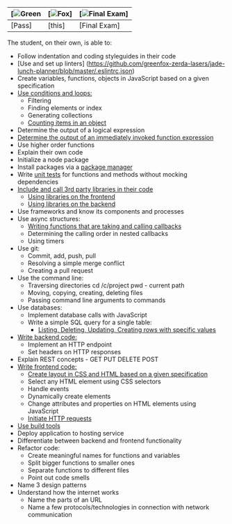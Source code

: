 


[![Green](https://avatars3.githubusercontent.com/u/14247612?v=3&s=200) | [![Fox](https://avatars3.githubusercontent.com/u/14247612?v=3&s=200)] | [![Final Exam](https://avatars3.githubusercontent.com/u/14247612?v=3&s=200)]
---|---|---
[Pass] | [this] | [Final Exam]

The student, on their own, is able to:
- Follow indentation and coding styleguides in their code
- [Use and set up linters] (https://github.com/greenfox-zerda-lasers/jade-lunch-planner/blob/master/.eslintrc.json)
- Create variables, functions, objects in JavaScript based on a given specification
- [Use conditions and loops:](https://github.com/Ignocius/Final-GF-Exam/tree/master/src)
  - Filtering
  - Finding elements or index
  - Generating collections
  - [Counting items in an object](https://github.com/greenfox-zerda-lasers/SzaboRichard/blob/master/week-07/day-3/08.js)
- Determine the output of a logical expression
- [Determine the output of an immediately invoked function expression](https://github.com/greenfox-zerda-lasers/SzaboRichard/blob/master/week-11/public/renderMsgs.js)
- Use higher order functions
- Explain their own code
- Initialize a node package
- Install packages via a [package manager](https://github.com/greenfox-zerda-lasers/jade-lunch-planner)
- Write [unit tests](https://github.com/Ignocius/zerda-exam-web/blob/master/test.js) for functions and methods without mocking dependencies
- [Include and call 3rd party libraries in their code](https://github.com/greenfox-zerda-lasers/jade-lunch-planner)
  - [Using libraries on the frontend](https://github.com/Ignocius/bootstraplightning/blob/master/index.html)
  - [Using libraries on the backend](https://github.com/greenfox-zerda-lasers/SzaboRichard/blob/master/week-10/server/index.js)
- Use frameworks and know its components and processes
- Use async structures:
  - [Writing functions that are taking and calling callbacks](https://github.com/greenfox-zerda-lasers/SzaboRichard/blob/master/week-09/day-1/public/ultimatejs.js)
  - Determining the calling order in nested callbacks
  - Using timers
- Use git:
  - Commit, add, push, pull
  - Resolving a simple merge conflict
  - Creating a pull request
- Use the command line:
  - Traversing directories cd /c/project pwd - current path 
  - Moving, copying, creating, deleting files 
  - Passing command line arguments to commands
- Use databases:
  - Implement database calls with JavaScript
  - Write a simple SQL query for a single table:
    - [Listing, Deleting, Updating, Creating rows with specific values](https://github.com/greenfox-zerda-lasers/SzaboRichard/blob/master/week-10/server/index.js)
- [Write backend code:](https://github.com/greenfox-zerda-lasers/SzaboRichard/blob/master/week-11/server/server.js)
  - Implement an HTTP endpoint
  - Set headers on HTTP responses
- Explain REST concepts - GET PUT DELETE POST
- [Write frontend code:](https://github.com/greenfox-zerda-lasers/SzaboRichard/blob/master/week-09/day-1/public/ultimatejs.js)
  - [Create layout in CSS and HTML based on a given specification](https://github.com/greenfox-zerda-lasers/SzaboRichard/tree/master/week-02/day-4)
  - Select any HTML element using CSS selectors
  - Handle events
  - Dynamically create elements
  - Change attributes and properties on HTML elements using JavaScript
  - [Initiate HTTP requests](https://github.com/greenfox-zerda-lasers/SzaboRichard/blob/master/week-11/public/ajax.js)
- [Use build tools](https://github.com/greenfox-zerda-lasers/jade-lunch-planner/blob/master/webpack.config.js)
- Deploy application to hosting service
- Differentiate between backend and frontend functionality
- Refactor code:
  - Create meaningful names for functions and variables
  - Split bigger functions to smaller ones
  - Separate functions to different files
  - Point out code smells
- Name 3 design patterns
- Understand how the internet works
  - Name the parts of an URL
  - Name a few protocols/technologies in connection with network communication
